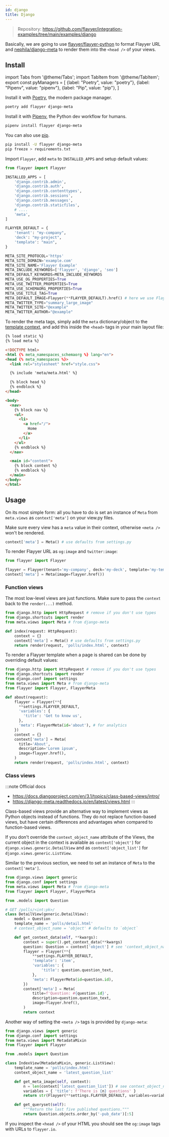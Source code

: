 ```yaml
---
id: django
title: Django
---
```


> Repository: https://github.com/flayyer/integration-examples/tree/main/examples/django

Basically, we are going to use [flayyer/flayyer-python](https://github.com/flayyer/flayyer-python) to format Flayyer URL and [nephila/django-meta](https://github.com/nephila/django-meta) to render them into the `<head />` of your views.

## Install

<!-- MDX variables -->
import Tabs from '@theme/Tabs';
import TabItem from '@theme/TabItem';
export const pyManagers = [
  {label: "Poetry", value: "poetry"},
  {label: "Pipenv", value: "pipenv"},
  {label: "Pip", value: "pip"},
]

<Tabs groupId="py-manager" defaultValue="poetry" values={pyManagers}>
<TabItem value="poetry">

Install it with [Poetry](https://python-poetry.org/), the modern package manager.

```bash title="Terminal.app"
poetry add flayyer django-meta
```

</TabItem>

<TabItem value="pipenv">

Install it with [Pipenv](https://pipenv.pypa.io/), the Python dev workflow for humans.

```bash title="Terminal.app"
pipenv install flayyer django-meta
```

</TabItem>

<TabItem value="pip">

You can also use [pip](https://pip.pypa.io/en/stable/).

```bash title="Terminal.app"
pip install -U flayyer django-meta
pip freeze > requirements.txt
```

</TabItem>
</Tabs>

Import `Flayyer`, add `meta` to `INSTALLED_APPS` and setup default values:

```py title="projectname/settings.py" {1,11,14-18,20-40}
from flayyer import Flayyer

INSTALLED_APPS = [
    'django.contrib.admin',
    'django.contrib.auth',
    'django.contrib.contenttypes',
    'django.contrib.sessions',
    'django.contrib.messages',
    'django.contrib.staticfiles',
    # ....
    'meta',
]

FLAYYER_DEFAULT = {
    'tenant': "my-company",
    'deck': "my-project",
    'template': "main",
}

META_SITE_PROTOCOL='https'
META_SITE_DOMAIN='example.com'
META_SITE_NAME='Flayyer Example'
META_INCLUDE_KEYWORDS=['flayyer', 'django', 'seo']
META_DEFAULT_KEYWORDS=META_INCLUDE_KEYWORDS
META_USE_OG_PROPERTIES=True
META_USE_TWITTER_PROPERTIES=True
META_USE_SCHEMAORG_PROPERTIES=True
META_USE_TITLE_TAG=True
META_DEFAULT_IMAGE=Flayyer(**FLAYYER_DEFAULT).href() # here we use Flayyer
META_TWITTER_TYPE="summary_large_image"
META_TWITTER_SITE="@example"
META_TWITTER_AUTHOR="@example"
```

To render the meta tags, simply add the `meta` dictionary/object to the [template context](https://docs.djangoproject.com/en/3.1/topics/class-based-views/generic-display/#adding-extra-context), and add this inside the `<head>` tags in your main layout file:

```html title="projectname/templates/base.html" {2,5-6,9}
{% load static %}
{% load meta %}

<!DOCTYPE html>
<html {% meta_namespaces_schemaorg %} lang="en">
<head {% meta_namespaces %}>
  <link rel="stylesheet" href="style.css">

  {% include 'meta/meta.html' %}

  {% block head %}
  {% endblock %}
</head>

<body>
  <nav>
    {% block nav %}
    <ul>
      <li>
        <a href="/">
          Home
        </a>
      </li>
    </ul>
    {% endblock %}
  </nav>

  <main id="content">
    {% block content %}
    {% endblock %}
  </main>
</body>
</html>
```

## Usage

On its most simple form: all you have to do is set an instance of `Meta` from `meta.views` as `context['meta']` on your view.py files.

Make sure every view has a `meta` value in their context, otherwise `<meta />` won't be rendered.

```python
context['meta'] = Meta() # use defaults from settings.py
```

To render Flayyer URL as `og:image` and `twitter:image`:

```python
from flayyer import Flayyer

flayyer = Flayyer(tenant='my-company', deck='my-deck', template='my-template')
context['meta'] = Meta(image=flayyer.href())
```

### Function views

The most low-level views are just functions. Make sure to pass the `context` back to the `render(...)` method.

```py title="projectname/views.py" {7-8}
from django.http import HttpRequest # remove if you don't use types
from django.shortcuts import render
from meta.views import Meta # from django-meta

def index(request: HttpRequest):
    context = {}
    context['meta'] = Meta() # use defaults from settings.py
    return render(request, 'polls/index.html', context)
```

To render a Flayyer template when a page is shared can be done by overriding default values:

```py title="projectname/views.py" {5,8-14,19}
from django.http import HttpRequest # remove if you don't use types
from django.shortcuts import render
from django.conf import settings
from meta.views import Meta # from django-meta
from flayyer import Flayyer, FlayyerMeta

def about(request):
    flayyer = Flayyer(**{
      **settings.FLAYYER_DEFAULT,
      'variables': {
        'title': 'Get to know us',
      },
      'meta': FlayyerMeta(id='about'), # for analytics
    })
    context = {}
    context['meta'] = Meta(
      title='About',
      description='Lorem ipsum',
      image=flayyer.href(),
    )
    return render(request, 'polls/index.html', context)
```

### Class views

:::note Official docs
* https://docs.djangoproject.com/en/3.1/topics/class-based-views/intro/
* https://django-meta.readthedocs.io/en/latest/views.html
:::

Class-based views provide an alternative way to implement views as Python objects instead of functions. They do not replace function-based views, but have certain differences and advantages when compared to function-based views.

If you don't override the `context_object_name` attribute of the Views, the current object in the context is available as `context['object']` for `django.views.generic.DetailView` and as `context['object_list']` for `django.views.generic.ListView`.

Similar to the previous section, we need to set an instance of `Meta` to the `context['meta']`.

```python
from django.views import generic
from django.conf import settings
from meta.views import Meta # from django-meta
from flayyer import Flayyer, FlayyerMeta

from .models import Question

# GET /polls/<int:pk>/
class DetailView(generic.DetailView):
    model = Question
    template_name = 'polls/detail.html'
    # context_object_name = 'object' # defaults to `object`

    def get_context_data(self, **kwargs):
        context = super().get_context_data(**kwargs)
        question: Question = context['object'] # see 'context_object_name'
        flayyer = Flayyer(**{
            **settings.FLAYYER_DEFAULT,
            'template': 'item',
            'variables': {
                'title': question.question_text,
            },
            'meta': FlayyerMeta(id=question.id),
        })
        context['meta'] = Meta(
            title=f'Question: #{question.id}',
            description=question.question_text,
            image=flayyer.href(),
        )
        return context
```

Another way of setting the `<meta />` tags is provided by `django-meta`:

```python {12-15}
from django.views import generic
from django.conf import settings
from meta.views import MetadataMixin
from flayyer import Flayyer

from .models import Question

class IndexView(MetadataMixin, generic.ListView):
    template_name = 'polls/index.html'
    context_object_name = 'latest_question_list'

    def get_meta_image(self, context):
        n = len(context['latest_question_list']) # see context_object_name
        variables = { 'title': f'There is {n} questions' }
        return str(Flayyer(**settings.FLAYYER_DEFAULT, variables=variables))

    def get_queryset(self):
        """Return the last five published questions."""
        return Question.objects.order_by('-pub_date')[:5]
```

If you inspect the `<head />` of your HTML you should see the `og:image` tags with URLs to `flayyer.io`.
